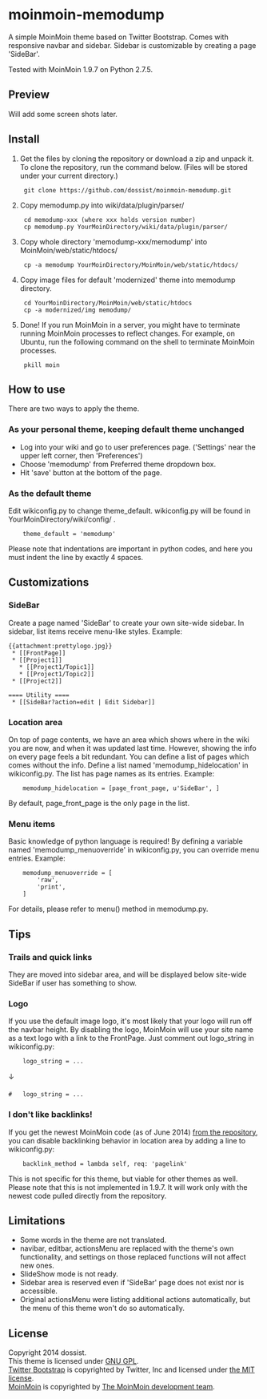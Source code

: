 moinmoin-memodump
=================

A simple MoinMoin theme based on Twitter Bootstrap.
Comes with responsive navbar and sidebar.
Sidebar is customizable by creating a page 'SideBar'.

Tested with MoinMoin 1.9.7 on Python 2.7.5.


Preview
-------

Will add some screen shots later.


Install
-------

1. Get the files by cloning the repository or download a zip and unpack it.
   To clone the repository, run the command below. (Files will be stored under your current directory.)

        git clone https://github.com/dossist/moinmoin-memodump.git

2. Copy memodump.py into wiki/data/plugin/parser/

        cd memodump-xxx (where xxx holds version number)
        cp memodump.py YourMoinDirectory/wiki/data/plugin/parser/
    
3. Copy whole directory 'memodump-xxx/memodump' into MoinMoin/web/static/htdocs/

        cp -a memodump YourMoinDirectory/MoinMoin/web/static/htdocs/
    
4. Copy image files for default 'modernized' theme into memodump directory.

        cd YourMoinDirectory/MoinMoin/web/static/htdocs
        cp -a modernized/img memodump/

5. Done!
   If you run MoinMoin in a server, you might have to terminate running MoinMoin processes to reflect changes.
   For example, on Ubuntu, run the following command on the shell to terminate MoinMoin processes.
   
        pkill moin


How to use
----------

There are two ways to apply the theme.

### As your personal theme, keeping default theme unchanged ###

* Log into your wiki and go to user preferences page.
  ('Settings' near the upper left corner, then 'Preferences')
* Choose 'memodump' from Preferred theme dropdown box.
* Hit 'save' button at the bottom of the page.

### As the default theme ###

Edit wikiconfig.py to change theme_default.
wikiconfig.py will be found in YourMoinDirectory/wiki/config/ .

        theme_default = 'memodump'

Please note that indentations are important in python codes, and here you must
indent the line by exactly 4 spaces.


Customizations
--------------

### SideBar ###

Create a page named 'SideBar' to create your own site-wide sidebar.
In sidebar, list items receive menu-like styles.
Example:
```
{{attachment:prettylogo.jpg}}
 * [[FrontPage]]
 * [[Project1]]
   * [[Project1/Topic1]]
   * [[Project1/Topic2]]
 * [[Project2]]

==== Utility ====
 * [[SideBar?action=edit | Edit Sidebar]]
```

### Location area ###

On top of page contents, we have an area which shows where in the wiki you are now, and when it was updated last time.
However, showing the info on every page feels a bit redundant.
You can define a list of pages which comes without the info.
Define a list named 'memodump_hidelocation' in wikiconfig.py. The list has page names as its entries.
Example:

        memodump_hidelocation = [page_front_page, u'SideBar', ]

By default, page_front_page is the only page in the list.

### Menu items ###

Basic knowledge of python language is required!
By defining a variable named 'memodump_menuoverride' in wikiconfig.py, you can override menu entries.
Example:

        memodump_menuoverride = [
            'raw',
            'print',
        ]

For details, please refer to menu() method in memodump.py.


Tips
----

### Trails and quick links ###

They are moved into sidebar area, and will be displayed below site-wide SideBar if user has something to show.

### Logo ###

If you use the default image logo, it's most likely that your logo will run off the navbar height.
By disabling the logo, MoinMoin will use your site name as a text logo with a link to the FrontPage.
Just comment out logo_string in wikiconfig.py:

        logo_string = ...

↓

    #   logo_string = ...

### I don't like backlinks! ###

If you get the newest MoinMoin code (as of June 2014) [from the repository](https://bitbucket.org/thomaswaldmann/moin-1.9), you can disable backlinking behavior in location area by adding a line to wikiconfig.py:

        backlink_method = lambda self, req: 'pagelink'

This is not specific for this theme, but viable for other themes as well.
Please note that this is not implemented in 1.9.7. It will work only with the newest code pulled directly from the repository.


Limitations
-----------

* Some words in the theme are not translated.
* navibar, editbar, actionsMenu are replaced with the theme's own functionality, and settings
  on those replaced functions will not affect new ones.
* SlideShow mode is not ready.
* Sidebar area is reserved even if 'SideBar' page does not exist nor is accessible.
* Original actionsMenu were listing additional actions automatically, but the menu of this theme
  won't do so automatically.


License
-------

Copyright 2014 dossist.  
This theme is licensed under [GNU GPL](http://www.gnu.org/licenses/gpl).  
[Twitter Bootstrap](http://getbootstrap.com/) is copyrighted by Twitter, Inc and licensed under [the MIT license](https://github.com/twbs/bootstrap/blob/master/LICENSE).  
[MoinMoin](https://moinmo.in/) is copyrighted by [The MoinMoin development team](https://moinmo.in/MoinCoreTeamGroup).
